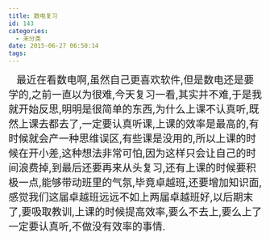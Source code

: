 ```yaml
---
title: 数电复习
id: 143
categories:
  - 未分类
date: 2015-06-27 06:50:14
tags:
---
```


&nbsp; &nbsp;&nbsp;<span style="font-size:20px;">最近在看数电啊,虽然自己更喜欢软件,但是数电还是要学的,之前一直以为很难,今天复习一看,其实并不难,于是我就开始反思,明明是很简单的东西,为什么上课不认真听,既然上课去都去了,一定要认真听课,上课的效率是最高的,有时候就会产一种思维误区,有些课是没用的,所以上课的时候在开小差,这种想法非常可怕,因为这样只会让自己的时间浪费掉,到最后还要再来从头复习,还有上课的时候要积极一点,能够带动班里的气氛,毕竟卓越班,还要增加知识面,感觉我们这届卓越班远远不如上两届卓越班好,以后期末了,要吸取教训,上课的时候提高效率,要么不去上,要么上了一定要认真听,不做没有效率的事情.</span>